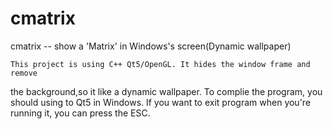 # cmatrix
cmatrix -- show a 'Matrix' in Windows's screen(Dynamic wallpaper)

	This project is using C++ Qt5/OpenGL. It hides the window frame and remove
the background,so it like a dynamic wallpaper.
	To complie the program, you should using to Qt5 in Windows.
	If you want to exit program when you're running it, you can press the ESC.